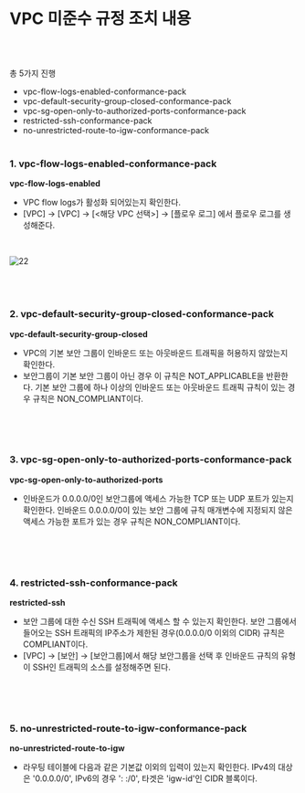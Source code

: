 # VPC 미준수 규정 조치 내용
<br><br>

총 5가지 진행
- vpc-flow-logs-enabled-conformance-pack
- vpc-default-security-group-closed-conformance-pack
- vpc-sg-open-only-to-authorized-ports-conformance-pack
- restricted-ssh-conformance-pack
- no-unrestricted-route-to-igw-conformance-pack
<br><br>

### 1. vpc-flow-logs-enabled-conformance-pack
**vpc-flow-logs-enabled**
<br>
- VPC flow logs가 활성화 되어있는지 확인한다.
- [VPC] → [VPC] → [<해당 VPC 선택>] → [플로우 로그] 에서 플로우 로그를 생성해준다.
<br>

![22](https://github.com/user-attachments/assets/bcb99b14-16b4-4833-81a5-7531b1ab0d92)
<br><br>
<br><br>

### 2. vpc-default-security-group-closed-conformance-pack
**vpc-default-security-group-closed**
<br>
- VPC의 기본 보안 그룹이 인바운드 또는 아웃바운드 트래픽을 허용하지 않았는지 확인한다.
- 보안그룹이 기본 보안 그룹이 아닌 경우 이 규칙은 NOT_APPLICABLE을 반환한다. 기본 보안 그룹에 하나 이상의 인바운드 또는 아웃바운드 트래픽 규칙이 있는 경우 규칙은 NON_COMPLIANT이다.
<br>
<br><br>

### 3. vpc-sg-open-only-to-authorized-ports-conformance-pack
**vpc-sg-open-only-to-authorized-ports**
<br>
- 인바운드가 0.0.0.0/0인 보안그룹에 액세스 가능한 TCP 또는 UDP 포트가 있는지 확인한다. 인바운드 0.0.0.0/0이 있는 보안 그룹에 규칙 매개변수에 지정되지 않은 액세스 가능한 포트가 있는 경우 규칙은 NON_COMPLIANT이다.
<br>
<br><br>

### 4. restricted-ssh-conformance-pack
**restricted-ssh**
<br>
- 보안 그룹에 대한 수신 SSH 트래픽에 액세스 할 수 있는지 확인한다. 보안 그룹에서 들어오는 SSH 트래픽의 IP주소가 제한된 경우(0.0.0.0/0 이외의 CIDR) 규칙은 COMPLIANT이다.
- [VPC] → [보안] → [보안그룹]에서 해당 보안그룹을 선택 후 인바운드 규칙의 유형이 SSH인 트래픽의 소스를 설정해주면 된다.
<br>
<br><br>

### 5. no-unrestricted-route-to-igw-conformance-pack
**no-unrestricted-route-to-igw**
<br>
- 라우팅 테이블에 다음과 같은 기본값 이외의 입력이 있는지 확인한다. IPv4의 대상은 '0.0.0.0/0', IPv6의 경우 ': :/0', 타겟은 'igw-id'인 CIDR 블록이다.




